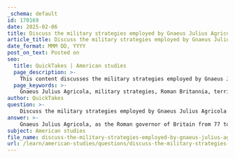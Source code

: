 ```yaml
---
_schema: default
id: 170169
date: 2025-02-06
title: Discuss the military strategies employed by Gnaeus Julius Agricola during his campaigns in Britannia.
article_title: Discuss the military strategies employed by Gnaeus Julius Agricola during his campaigns in Britannia.
date_format: MMM DD, YYYY
post_on_text: Posted on
seo:
  title: QuickTakes | American studies
  page_description: >-
    This content discusses the military strategies employed by Gnaeus Julius Agricola during his campaigns in Britannia, focusing on conquest, military engagements, intelligence, diplomacy, fortifications, and integration of local populations.
  page_keywords: >-
    Gnaeus Julius Agricola, military strategies, Roman Britannia, territorial expansion, Caledonian tribes, Battle of Mons Graupius, intelligence gathering, diplomacy, fortifications, Romanization
author: QuickTakes
question: >-
    Discuss the military strategies employed by Gnaeus Julius Agricola during his campaigns in Britannia.
answer: >-
    Gnaeus Julius Agricola, as the Roman governor of Britain from 77 to 84 AD, employed a variety of military strategies during his campaigns aimed at expanding Roman control over the island, particularly in the northern regions inhabited by the Caledonian tribes. His military strategies can be summarized as follows:\n\n1. **Conquest and Territorial Expansion**: Agricola's primary objective was to conquer and integrate the northern territories of Britain into the Roman Empire. This involved systematic military campaigns against various tribes, particularly the Caledonians, who were known for their fierce resistance.\n\n2. **Military Engagements**: Agricola engaged in significant battles to assert Roman dominance. The most notable of these was the Battle of Mons Graupius around 83 AD, where he aimed to decisively defeat the Caledonian forces. Tacitus, Agricola's son-in-law, provides a detailed account of this battle, highlighting the strategic military tactics employed by the Romans, including the use of disciplined formations and superior weaponry.\n\n3. **Intelligence Gathering**: Agricola placed a strong emphasis on intelligence and reconnaissance. He sought to gather information about the terrain, the movements of enemy forces, and the political dynamics among the local tribes. This intelligence allowed him to make informed decisions about troop movements and engagements.\n\n4. **Diplomatic Maneuvers**: In addition to military force, Agricola utilized diplomacy to weaken tribal coalitions. He sought to create divisions among the tribes, encouraging rivalries and alliances that would benefit Roman interests. This approach helped to isolate hostile tribes and reduce the overall resistance to Roman rule.\n\n5. **Establishment of Fortifications**: Agricola established a series of forts and military camps throughout the conquered territories, particularly between the rivers Clyde and Firth. These fortifications served as bases for further military operations and helped to secure Roman control over the region.\n\n6. **Integration and Romanization**: Agricola's campaigns were not solely focused on military conquest; he also aimed to integrate the local populations into the Roman way of life. This included the introduction of Roman law, culture, and economic practices, which helped to stabilize the region and reduce the likelihood of future uprisings.\n\nIn summary, Agricola's military strategies were characterized by a combination of direct military engagement, intelligence operations, diplomatic efforts, and the establishment of a lasting Roman presence through fortifications and cultural integration. His campaigns significantly advanced Roman interests in Britain and laid the groundwork for future Roman administration in the region.
subject: American studies
file_name: discuss-the-military-strategies-employed-by-gnaeus-julius-agricola-during-his-campaigns-in-britannia.md
url: /learn/american-studies/questions/discuss-the-military-strategies-employed-by-gnaeus-julius-agricola-during-his-campaigns-in-britannia
---
```


&nbsp;